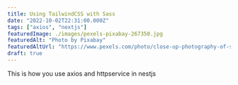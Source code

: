 ```yaml
---
title: Using TailwindCSS with Sass
date: "2022-10-02T22:31:00.000Z"
tags: ["axios", "nextjs"]
featuredImage: ./images/pexels-pixabay-267350.jpg
featuredAlt: "Photo by Pixabay"
featuredAltUrl: "https://www.pexels.com/photo/close-up-photography-of-smartphone-icons-267350/"
draft: true
---
```

This is how you use axios and httpservice in nestjs